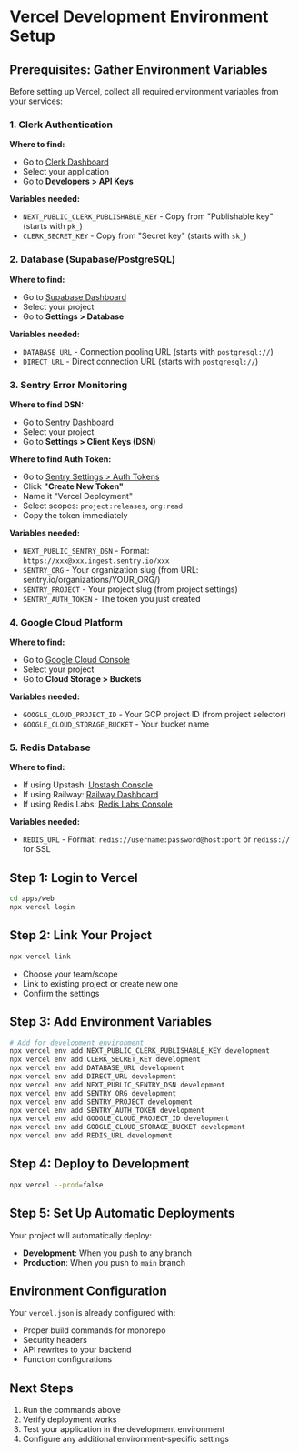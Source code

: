 # Vercel Development Environment Setup

## Prerequisites: Gather Environment Variables

Before setting up Vercel, collect all required environment variables from your services:

### 1. Clerk Authentication
**Where to find:**
- Go to [Clerk Dashboard](https://dashboard.clerk.com/)
- Select your application
- Go to **Developers > API Keys**

**Variables needed:**
- `NEXT_PUBLIC_CLERK_PUBLISHABLE_KEY` - Copy from "Publishable key" (starts with `pk_`)
- `CLERK_SECRET_KEY` - Copy from "Secret key" (starts with `sk_`)

### 2. Database (Supabase/PostgreSQL)
**Where to find:**
- Go to [Supabase Dashboard](https://supabase.com/dashboard)
- Select your project
- Go to **Settings > Database**

**Variables needed:**
- `DATABASE_URL` - Connection pooling URL (starts with `postgresql://`)
- `DIRECT_URL` - Direct connection URL (starts with `postgresql://`)

### 3. Sentry Error Monitoring
**Where to find DSN:**
- Go to [Sentry Dashboard](https://sentry.io/)
- Select your project
- Go to **Settings > Client Keys (DSN)**

**Where to find Auth Token:**
- Go to [Sentry Settings > Auth Tokens](https://sentry.io/settings/auth-tokens/)
- Click **"Create New Token"**
- Name it "Vercel Deployment"
- Select scopes: `project:releases`, `org:read`
- Copy the token immediately

**Variables needed:**
- `NEXT_PUBLIC_SENTRY_DSN` - Format: `https://xxx@xxx.ingest.sentry.io/xxx`
- `SENTRY_ORG` - Your organization slug (from URL: sentry.io/organizations/YOUR_ORG/)
- `SENTRY_PROJECT` - Your project slug (from project settings)
- `SENTRY_AUTH_TOKEN` - The token you just created

### 4. Google Cloud Platform
**Where to find:**
- Go to [Google Cloud Console](https://console.cloud.google.com/)
- Select your project
- Go to **Cloud Storage > Buckets**

**Variables needed:**
- `GOOGLE_CLOUD_PROJECT_ID` - Your GCP project ID (from project selector)
- `GOOGLE_CLOUD_STORAGE_BUCKET` - Your bucket name

### 5. Redis Database
**Where to find:**
- If using Upstash: [Upstash Console](https://console.upstash.com/)
- If using Railway: [Railway Dashboard](https://railway.app/)
- If using Redis Labs: [Redis Labs Console](https://app.redislabs.com/)

**Variables needed:**
- `REDIS_URL` - Format: `redis://username:password@host:port` or `rediss://` for SSL

## Step 1: Login to Vercel
```bash
cd apps/web
npx vercel login
```

## Step 2: Link Your Project
```bash
npx vercel link
```
- Choose your team/scope
- Link to existing project or create new one
- Confirm the settings

## Step 3: Add Environment Variables
```bash
# Add for development environment
npx vercel env add NEXT_PUBLIC_CLERK_PUBLISHABLE_KEY development
npx vercel env add CLERK_SECRET_KEY development
npx vercel env add DATABASE_URL development
npx vercel env add DIRECT_URL development
npx vercel env add NEXT_PUBLIC_SENTRY_DSN development
npx vercel env add SENTRY_ORG development
npx vercel env add SENTRY_PROJECT development
npx vercel env add SENTRY_AUTH_TOKEN development
npx vercel env add GOOGLE_CLOUD_PROJECT_ID development
npx vercel env add GOOGLE_CLOUD_STORAGE_BUCKET development
npx vercel env add REDIS_URL development
```

## Step 4: Deploy to Development
```bash
npx vercel --prod=false
```

## Step 5: Set Up Automatic Deployments
Your project will automatically deploy:
- **Development**: When you push to any branch
- **Production**: When you push to `main` branch

## Environment Configuration
Your `vercel.json` is already configured with:
- Proper build commands for monorepo
- Security headers
- API rewrites to your backend
- Function configurations

## Next Steps
1. Run the commands above
2. Verify deployment works
3. Test your application in the development environment
4. Configure any additional environment-specific settings
